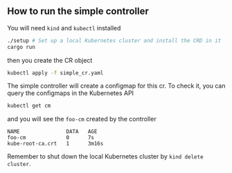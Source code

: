 ## How to run the simple controller

You will need `kind` and `kubectl` installed
```bash
./setup # Set up a local Kubernetes cluster and install the CRD in it
cargo run
```
then you create the CR object
```bash
kubectl apply -f simple_cr.yaml
```
The simple controller will create a configmap for this cr.
To check it, you can query the configmaps in the Kubernetes API
```bash
kubectl get cm
```
and you will see the `foo-cm` created by the controller
```
NAME               DATA   AGE
foo-cm             0      7s
kube-root-ca.crt   1      3m16s
```
Remember to shut down the local Kubernetes cluster by `kind delete cluster`.
